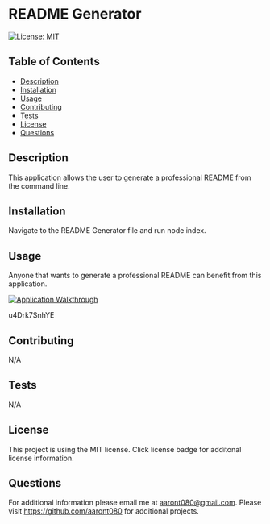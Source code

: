 # README Generator

  [![License: MIT](https://img.shields.io/badge/License-MIT-yellow.svg)](https://opensource.org/licenses/MIT)

  ## Table of Contents

  * [Description](#description)
  * [Installation](#installation)
  * [Usage](#usage)
  * [Contributing](#contributing)
  * [Tests](#tests)
  * [License](#license)
  * [Questions](#questions)

## Description
This application allows the user to generate a professional README from the command line.

## Installation
Navigate to the README Generator file and run node index.

## Usage
Anyone that wants to generate a professional README can benefit from this application.

[![Application Walkthrough](https://img.youtube.com/vi/u4Drk7SnhYE/maxresdefault.jpg)](https://www.youtube.com/watch?v=u4Drk7SnhYE)

u4Drk7SnhYE

## Contributing
N/A

## Tests
N/A

## License

This project is using the MIT license. Click license badge for additonal license information.

## Questions
For additional information please email me at aaront080@gmail.com. Please visit https://github.com/aaront080 for additional projects.

